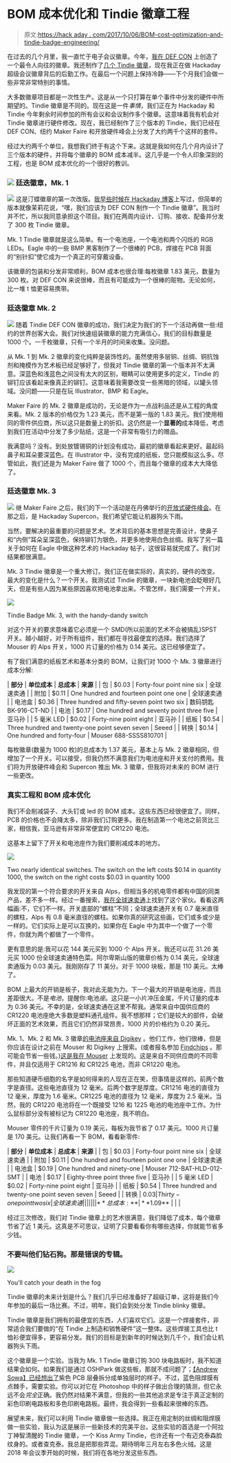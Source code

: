 # BOM 成本优化和 Tindie 徽章工程

> 原文:[https://hack aday . com/2017/10/06/BOM-cost-optimization-and-tindie-badge-engineering/](https://hackaday.com/2017/10/06/bom-cost-optimization-and-tindie-badge-engineering/)

在过去的几个月里，我一直忙于电子会议徽章。今年，[我在 DEF CON](https://hackaday.io/project/25150-the-official-hackaday-defcon-25-badge) 上创造了一个最令人向往的徽章。我还制作了[几个 Tindie 徽章](https://hackaday.com/2017/07/27/building-a-def-con-badge-in-two-weeks/)，现在我正在做 Hackaday 超级会议徽章背后的后勤工作。在最后一个问题上保持冷静——下个月我们会做一些非常非常特别的事情。

大多数徽章项目都是一次性生产。这是从一个只打算在单个事件中分发的硬件中所期望的。Tindie 徽章是不同的。现在这是一件*事情*，我们正在为 Hackaday 和 Tindie 今年剩余时间参加的所有会议和会议制作多个徽章。这意味着我有机会对 Tindie 徽章进行硬件修改。现在，我已经制作了三个版本的 Tindie，我们已经在 DEF CON、纽约 Maker Faire 和开放硬件峰会上分发了大约两千个这样的套件。

经过大约两千个单位，我想我们终于有这个下来。这就是我如何在几个月内设计了三个版本的硬件，并将每个徽章的 BOM 成本减半。这几乎是一个令人印象深刻的工程，也是 BOM 成本优化的一个很好的教训。

### ![](../Images/c025badf741319ea19d8504927f34f58.png) **廷迭徽章，Mk. 1**

[![](../Images/00538b9bc64db74e8aa3fea975cc85ea.png)](https://hackaday.com/wp-content/uploads/2017/10/tindiev1.png) 这是汀蝶徽章的第一次改版。[我早些时候在 Hackaday 博客](https://hackaday.com/2017/07/27/building-a-def-con-badge-in-two-weeks/)上写过，但简单的版本就像茉莉花说，“嘿，我们应该为 DEF CON 制作一个 Tindie 徽章”。我当时并不忙，所以我同意承担这个项目。我们在两周内设计、订购、接收、配备并分发了 300 枚 Tindie 徽章。

Mk. 1 Tindie 徽章就是这么简单。有一个电池座，一个电池和两个闪烁的 RGB LEDs。Eagle 中的一些 BMP 黑客制作了一个很棒的 PCB，焊接在 PCB 背面的“别针扣”使它成为一个真正的可穿戴设备。

该徽章的包装和分发非常顺利，BOM 成本也很合理:每枚徽章 1.83 美元，数量为 300 枚。对 DEF CON 来说很棒，而且有可能成为一个很棒的赃物。无论如何，比一堆 t 恤更容易携带。

### **廷迭徽章 Mk. 2**

[![](../Images/98231c16114f131ce30f4d9024a63ee0.png)](https://hackaday.com/wp-content/uploads/2017/10/tindiev2.png) 随着 Tindie DEF CON 徽章的成功，我们决定为我们的下一个活动再做一些:纽约的世界创客大会。我们对快速组装徽章的能力充满信心，我们的目标数量是 1000 个。一千枚徽章，只有一个半月的时间来收集。没问题。

从 Mk. 1 到 Mk. 2 徽章的变化纯粹是装饰性的。虽然使用多层铜、丝绸、铜抗蚀剂和掩模作为艺术板已经足够好了，但我对 Tindie 徽章的第一个版本并不太满意。深蓝色和浅蓝色之间没有太大的区别，眼睛可以使用更多的定义，Tindie 的铆钉应该看起来像真正的铆钉。这意味着我需要改变一些黑暗的领域，以罐头领域。没问题——只是在玩 Illustrator、BMP 和 Eagle。

Maker Faire 的 Mk. 2 徽章是成功的，无论是作为一点战利品还是从工程的角度来看。Mk. 2 版本的价格仅为 1.23 美元，而不是第一版的 1.83 美元。我们使用相同的零件供应商，所以这只是数量上的折扣。这仍然是一个**显著的**成本降低，考虑到我们在活动中分发了多少贴纸，这是一个非常有吸引力的赠品。

我满意吗？没有。到处放镀锡铜的计划没有成功，最初的徽章看起来更好。最起码鼻子和耳朵要深蓝色。在 Illustrator 中，没有完成的纸板，您只能模拟这么多。尽管如此，我们还是为 Maker Faire 做了 1000 个，而且每个徽章的成本大大降低了。

### **廷迭徽章 Mk. 3**

[![](../Images/ef217823190acdbe959dc07834ec5f70.png)](https://hackaday.com/wp-content/uploads/2017/10/tindiev31.png) 继 Maker Faire 之后，我们的下一个活动是在丹佛举行的[开放式硬件峰会](https://2017.oshwa.org/)。在那之后，是 Hackaday Supercon，我们希望它能让机器狗头下雨。

当然，要解决的最重要的问题是艺术。艺术背后的基本思想是完善设计，使鼻子和“内侧”耳朵呈深蓝色，保持铆钉为银色，并更多地使用白色丝绸。我写了另一篇关于如何在 Eagle 中做这种艺术的 Hackaday 帖子，这很容易就完成了。我们对结果都很满意。

Mk. 3 Tindie 徽章是一个重大修订。我们正在做实际的，真实的，硬件的改变。最大的变化是什么？一个开关。我测试过 Tindie 的徽章，一块新电池会眨眼好几天，但是有些人因为某些原因喜欢把电池拿出来。不管怎样，我们需要一个开关。

![](../Images/8d09fad891f182ed569cf4d3ea0f645e.png)

Tindie Badge Mk. 3, with the handy-dandy switch

对这个开关的要求意味着它必须是一个 SMD(所以前面的艺术不会被搞乱)SPST 开关。越小越好，对于所有组件，我们都在寻找最便宜的选择。我们选择了 Mouser 的 Alps 开关，1000 片订量的价格为 0.14 美元。这已经够便宜了。

有了我们满意的纸板艺术和基本分类的 BOM，让我们对 1000 个 Mk. 3 徽章进行成本分解:

| **部分** | **单位成本** | **总成本** | **来源** |
| 包 | $0.03 | Forty-four point nine six | 全球速卖通 |
| 附加 | $0.11 | One hundred and fourteen point one one | 全球速卖通 |
| 电池盒 | $0.36 | Three hundred and fifty-seven point two six | 数码钥匙 BK-916-CT-ND |
| 电池 | $0.17 | One hundred and seventy point three five | 亚马孙 |
| 5 毫米 LED | $0.02 | Forty-nine point eight | 亚马孙 |
| 纸板 | $0.54 | Three hundred and twenty-one point seven seven | Seeed |
| 转换 | $0.14 | One hundred and forty-four | Mouser 688-SSSS810701 |

每枚徽章(数量为 1000 枚)的总成本为 1.37 美元，基本上与 Mk. 2 徽章相同，但增加了一个开关。可以接受，但我仍然不满意我们为电池座和开关支付的费用。我们将为开放硬件峰会和 Supercon 推出 Mk. 3 徽章，但我将对未来的 BOM 进行一些更改。

### **真实工程和 BOM 成本优化**

我们不会削减袋子、大头钉或 led 的 BOM 成本。这些东西已经很便宜了。同样，PCB 的价格也不会降太多，除非我们订购更多。我在制造第一个电池之前货比三家，相信我，亚马逊有非常非常便宜的 CR1220 电池。

这基本上留下了开关和电池座作为我们要削减成本的地方。

[![](../Images/177e73037b82ae1e5158777e7ed260c7.png)](https://hackaday.com/wp-content/uploads/2017/10/switchdrawings.png)

Two nearly identical switches. The switch on the left costs $0.14 in quantity 1000, the switch on the right costs $0.03 in quantity 1000

我发现的第一个符合要求的开关来自 Alps，但相当多的机电零件都有中国的同类产品，差不多一样。经过一番搜索，[我在全球速卖通](https://www.aliexpress.com/item/1000pcs-MINI-micro-Slide-Switch-On-OFF-2-Position-1P2T-SPDT-Miniature-Horizontal-Slide-Switch-SMD/32770868105.html)上找到了这个家伙。看看这两幅画:不，它们不一样。开关底部的“螺柱”不同；全球速卖通开关有 0.7 毫米直径的螺柱，Alps 有 0.8 毫米直径的螺柱。如果你真的研究这些画，它们或多或少是一样的。它们实际上是可以互换的，如果你在 Eagle 中为其中一个做了一个零件，你就为两个都做了一个零件。

更有意思的是:我可以花 144 美元买到 1000 个 Alps 开关。我还可以花 31.26 美元买 1000 份全球速卖通特色菜。阿尔卑斯山版的徽章价格为 0.14 美元，全球速卖通版为 0.03 美元。我刚刚存了 11 美分。对于 1000 块板，那是 110 美元。太棒了。

BOM 上最大的开销是板子，我对此无能为力。下一个最大的开销是电池座，而且差距很大。不是*电池*，提醒你:电池*座*。这只是一小片冲压金属，千片订量的成本为 0.36 美元。不幸的是，全球速卖通在这里不帮我。通常来自中国供应商的 CR1220 电池座绝大多数是塑料通孔组件。我不想那样；它们是较大的部件，会破坏正面的艺术效果，而且它们仍然非常昂贵，1000 片的价格约为 0.20 美元。

Mk. 1、Mk. 2 和 Mk. 3 徽章[的电池座来自 Digikey](https://www.digikey.com/product-detail/en/mpd-memory-protection-devices/BK-916-TR/BK-916-CT-ND/6200238) 。他们工作，他们很棒，但是你应该在设计之前在 Mouser 和 Digikey 上搜索。(或者报名参加 [Findchips](https://www.findchips.com/) 。那可能会节省一些钱。)[这是我在 Mouser](http://www.mouser.com/Search/ProductDetail.aspx?R=BAT-HLD-012-SMTvirtualkey66280000virtualkey712-BAT-HLD-012-SMT) 上发现的。这是来自不同供应商的不同零件，并且仅适用于 CR1216 和 CR1225 电池，而非 CR1220 电池。

那些知道硬币细胞的名字是如何得来的人现在正在笑，但事情是这样的。前两个数字是直径。这些电池直径为 12 毫米。后两个数字是厚度。CR1216 电池的直径为 12 毫米，厚度为 1.6 毫米。CR1225 电池的直径为 12 毫米，厚度为 2.5 毫米。当然，我的 CR1220 电池将在一个既接受 1216 和 1225 电池的电池座中工作。为什么鼠标部分没有被标记为 CR1220 电池座，我不明白。

Mouser 零件的千片订量为 0.19 美元，每板为我节省了 0.17 美元。1000 片订量是 170 美元。让我们再看一下 BOM，看看新零件:

| **部分** | **单位成本** | **总成本** | **来源** |
| 包 | $0.03 | Forty-four point nine six | 全球速卖通 |
| 附加 | $0.11 | One hundred and fourteen point one one | 全球速卖通 |
| 电池盒 | $0.19 | One hundred and ninety-one | Mouser 712-BAT-HLD-012-SMT |
| 电池 | $0.17 | Eighty-three point three five | 亚马孙 |
| 5 毫米 LED | $0.02 | Forty-nine point eight | 亚马孙 |
| 纸板 | $0.54 | Three hundred and twenty-one point seven seven | Seeed |
| 转换 | $0.03 | Thirty-one point two six | 全球速卖通 |
|  |  |  |  |
| **总成本:** | **$1.09** |  |  |

经过三次修改，我们对 Tindie 徽章上的艺术很满意，我们降低了成本，每个徽章节省了近 1 美元。这真是不可思议，证明了只要看看你有哪些选择，你就能节省多少钱。

### 不要叫他们钻石狗。那是错误的专辑。

[![](../Images/e3f3b6542edb388eae603579415f4bc3.png)](https://hackaday.com/wp-content/uploads/2017/10/diamonddog1.png)

You’ll catch your death in the fog

Tindie 徽章的未来计划是什么？我们几乎已经准备好了超级订单，这将是我们今年参加的最后一场比赛。不过，明年，我们会到处分发 Tindie blinky 徽章。

Tindie 徽章是我们拥有的最便宜的东西，人们喜欢它们。这是一个焊接套件，非常适合我们要做的“在 Tindie 上制造和销售硬件”这一整体。这些焊接工具也比 t 恤衫便宜得多，更容易分发。我们的目标是到新年的时候达到几千个，我们会让机器狗头下雨。

这个徽章是一个实验。当我为 Mk. 1 Tindie 徽章订购 300 块电路板时，我不知道结果会如何。如果我们是通过 OSHPark 做这些板，那就不成问题了；[【Andrew Sowa】已经想出了](http://andrewsowa.com/blog/2017/3/19/creating-the-benchoff-nickel)紫色 PCB 层叠拆分成单独层时的样子。不过，蓝色阻焊膜有点棘手，需要实验。你可以对它在 Photoshop 中的样子做出合理的猜测，但它永远不会*完全*正确。我仍然对结果不满意，但我的一些其他追求是专注于真正定制的彩色印刷电路板和多色印刷电路板。最终，我会得到一些看起来很棒的东西。

展望未来，我们可以利用 Tindie 徽章做一些选择。我正在用定制的丝绸和阻焊膜做一些实验，我认为这是展示一些新技术的完美平台。这些实验的首选是一个阿拉丁神智清醒的 Tindie 徽章，一个 Kiss Army Tindie，也许还有一个有迈克泰森脸纹身的。或者查克泰。我总是把那些弄混。期待明年三月左右多色火绒。这是 2018 年会议季开始的时候，我们将在各地分发这些东西。